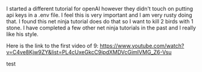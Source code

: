 I started a different tutorial for openAI however they didn't touch on putting api keys in a .env file.
I feel this is very important and I am very rusty doing that. I found this net ninja tutorial does do that so I want to kill 2 birds with 1 stone. 
I have completed a few other net ninja tutorials in the past and I really like his style. 

Here is the link to the first video of 9:
https://www.youtube.com/watch?v=C4ve8Kjw9ZY&list=PL4cUxeGkcC9ipdXMDVcGimIVMG_Z6-Vsu

test